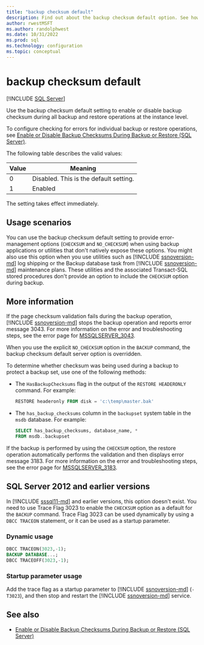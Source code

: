 ```yaml
---
title: "backup checksum default"
description: Find out about the backup checksum default option. See how to use it to turn backup checksum on or off during SQL Server backup and restore operations.
author: rwestMSFT
ms.author: randolphwest
ms.date: 10/31/2022
ms.prod: sql
ms.technology: configuration
ms.topic: conceptual
---
```


# backup checksum default

[!INCLUDE [SQL Server](../../includes/applies-to-version/sqlserver.md)]

Use the backup checksum default setting to enable or disable backup checksum during all backup and restore operations at the instance level.

To configure checking for errors for individual backup or restore operations, see [Enable or Disable Backup Checksums During Backup or Restore (SQL Server)](../../relational-databases/backup-restore/enable-or-disable-backup-checksums-during-backup-or-restore-sql-server.md).

The following table describes the valid values:

| Value | Meaning |
| --- | --- |
| 0 | Disabled. This is the default setting. |
| 1 | Enabled |

 The setting takes effect immediately.

## Usage scenarios

You can use the backup checksum default setting to provide error-management options (`CHECKSUM` and `NO_CHECKSUM`) when using backup applications or utilities that don't natively expose these options. You might also use this option when you use utilities such as [!INCLUDE [ssnoversion-md](../../includes/ssnoversion-md.md)] log shipping or the Backup database task from [!INCLUDE [ssnoversion-md](../../includes/ssnoversion-md.md)] maintenance plans. These utilities and the associated Transact-SQL stored procedures don't provide an option to include the `CHECKSUM` option during backup.

## More information

If the page checksum validation fails during the backup operation, [!INCLUDE [ssnoversion-md](../../includes/ssnoversion-md.md)] stops the backup operation and reports error message 3043. For more information on the error and troubleshooting steps, see the error page for [MSSQLSERVER_3043](../../relational-databases/errors-events/mssqlserver-3043-database-engine-error.md).

When you use the explicit `NO_CHECKSUM` option in the `BACKUP` command, the backup checksum default server option is overridden.

To determine whether checksum was being used during a backup to protect a backup set, use one of the following methods:

- The `HasBackupChecksums` flag in the output of the `RESTORE HEADERONLY` command. For example:

  ```sql
  RESTORE headeronly FROM disk = 'c:\temp\master.bak'
  ```

- The `has_backup_checksums` column in the `backupset` system table in the `msdb` database. For example:

  ```sql
  SELECT has_backup_checksums, database_name, *
  FROM msdb..backupset
  ```

If the backup is performed by using the `CHECKSUM` option, the restore operation automatically performs the validation and then displays error message 3183. For more information on the error and troubleshooting steps, see the error page for [MSSQLSERVER_3183](../../relational-databases/errors-events/mssqlserver-3183-database-engine-error.md).

## SQL Server 2012 and earlier versions

In [!INCLUDE [sssql11-md](../../includes/sssql11-md.md)] and earlier versions, this option doesn't exist. You need to use Trace Flag 3023 to enable the `CHECKSUM` option as a default for the `BACKUP` command. Trace Flag 3023 can be used dynamically by using a `DBCC TRACEON` statement, or it can be used as a startup parameter.

### Dynamic usage

```sql
DBCC TRACEON(3023,-1);
BACKUP DATABASE...;
DBCC TRACEOFF(3023,-1);
```

### Startup parameter usage

Add the trace flag as a startup parameter to [!INCLUDE [ssnoversion-md](../../includes/ssnoversion-md.md)] (`-T3023`), and then stop and restart the [!INCLUDE [ssnoversion-md](../../includes/ssnoversion-md.md)] service.

## See also

- [Enable or Disable Backup Checksums During Backup or Restore (SQL Server)](../../relational-databases/backup-restore/enable-or-disable-backup-checksums-during-backup-or-restore-sql-server.md)
